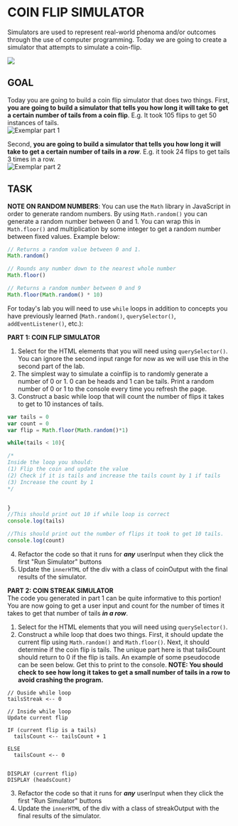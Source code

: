 COIN FLIP SIMULATOR
=================
Simulators are used to represent real-world phenoma and/or outcomes through the use of computer programming. Today we are going to create a simulator that attempts to simulate a coin-flip.

![](https://media.giphy.com/media/10bv4HhibS9nZC/giphy.gif)

GOAL
------------
Today you are going to build a coin flip simulator that does two things. First, **you are going to build a simulator that tells you how long it will take to get a certain number of tails from a coin flip**. E.g. It took 105 flips to get 50 instances of tails.  
![Exemplar part 1](https://media.giphy.com/media/lMBwBnupOq0luDMwhn/giphy.gif)

Second, **you are going to build a simulator that tells you how long it will take to get a certain number of tails in a *row***. E.g. it took 24 flips to get tails 3 times in a row.  
![Exemplar part 2](https://media.giphy.com/media/Qa5F17uDi7LFTyHiMy/giphy.gif)

TASK
------------
**NOTE ON RANDOM NUMBERS**: You can use the `Math` library in JavaScript in order to generate random numbers. By using `Math.random()` you can generate a random number between 0 and 1. You can wrap this in `Math.floor()` and multiplication by some integer to get a random number between fixed values. Example below: 
```javascript
// Returns a random value between 0 and 1.
Math.random()

// Rounds any number down to the nearest whole number
Math.floor()

// Returns a random number between 0 and 9
Math.floor(Math.random() * 10)
```

For today's lab you will need to use `while` loops in addition to concepts you have previously learned (`Math.random()`, `querySelector()`, `addEventListener()`, etc.):

**PART 1: COIN FLIP SIMULATOR**  
1. Select for the HTML elements that you will need using `querySelector()`. You can ignore the second input range for now as we will use this in the second part of the lab.
2. The simplest way to simulate a coinflip is to randomly generate a number of 0 or 1. 0 can be heads and 1 can be tails. Print a random number of 0 or 1 to the console every time you refresh the page.
3. Construct a basic while loop that will count the number of flips it takes to get to 10 instances of tails. 
```javascript
var tails = 0
var count = 0
var flip = Math.floor(Math.random()*1)

while(tails < 10){

/*
Inside the loop you should: 
(1) Flip the coin and update the value
(2) Check if it is tails and increase the tails count by 1 if tails
(3) Increase the count by 1 
*/


}
//This should print out 10 if while loop is correct
console.log(tails)

//This should print out the number of flips it took to get 10 tails.
console.log(count)
```
4. Refactor the code so that it runs for ***any*** userInput when they click the first "Run Simulator" buttons
5. Update the `innerHTML` of the div with a class of coinOutput with the final results of the simulator.

**PART 2: COIN STREAK SIMULATOR**  
The code you generated in part 1 can be quite informative to this portion! You are now going to get a user input and count for the number of times it takes to get that number of tails ***in a row***.
1. Select for the HTML elements that you will need using `querySelector()`. 
2. Construct a while loop that does two things. First, it should update the current flip using `Math.random()` and `Math.floor()`. Next, it should determine if the coin flip is tails. The unique part here is that tailsCount should return to 0 if the flip is tails. An example of some pseudocode can be seen below. Get this to print to the console. **NOTE: You should check to see how long it takes to get a small number of tails in a row to avoid crashing the program.**
```
// Ouside while loop
tailsStreak <-- 0

// Inside while loop  
Update current flip

IF (current flip is a tails)
  tailsCount <-- tailsCount + 1
  
ELSE
  tailsCount <-- 0
  
  
DISPLAY (current flip)
DISPLAY (headsCount)
```
3. Refactor the code so that it runs for ***any*** userInput when they click the first "Run Simulator" buttons
4. Update the `innerHTML` of the div with a class of streakOutput with the final results of the simulator.
